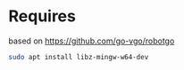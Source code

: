 # Requires

based on <https://github.com/go-vgo/robotgo> 

```sh
sudo apt install libz-mingw-w64-dev
```
